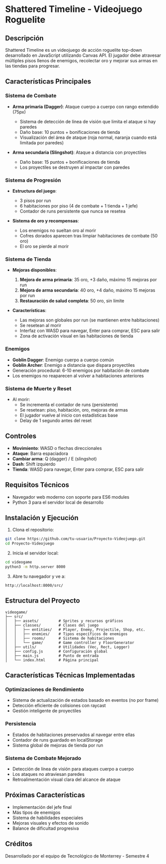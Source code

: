 # Shattered Timeline - Videojuego Roguelite

## Descripción
Shattered Timeline es un videojuego de acción roguelite top-down desarrollado en JavaScript utilizando Canvas API. El jugador debe atravesar múltiples pisos llenos de enemigos, recolectar oro y mejorar sus armas en las tiendas para progresar.

## Características Principales

### Sistema de Combate
- **Arma primaria (Dagger)**: Ataque cuerpo a cuerpo con rango extendido (75px)
  - Sistema de detección de línea de visión que limita el ataque si hay paredes
  - Daño base: 10 puntos + bonificaciones de tienda
  - Visualización del área de ataque (roja normal, naranja cuando está limitada por paredes)
  
- **Arma secundaria (Slingshot)**: Ataque a distancia con proyectiles
  - Daño base: 15 puntos + bonificaciones de tienda
  - Los proyectiles se destruyen al impactar con paredes

### Sistema de Progresión
- **Estructura del juego**: 
  - 3 pisos por run
  - 6 habitaciones por piso (4 de combate + 1 tienda + 1 jefe)
  - Contador de runs persistente que nunca se resetea
  
- **Sistema de oro y recompensas**:
  - Los enemigos no sueltan oro al morir
  - Cofres dorados aparecen tras limpiar habitaciones de combate (50 oro)
  - El oro se pierde al morir

### Sistema de Tienda
- **Mejoras disponibles**:
  1. **Mejora de arma primaria**: 35 oro, +3 daño, máximo 15 mejoras por run
  2. **Mejora de arma secundaria**: 40 oro, +4 daño, máximo 15 mejoras por run
  3. **Restauración de salud completa**: 50 oro, sin límite

- **Características**:
  - Las mejoras son globales por run (se mantienen entre habitaciones)
  - Se resetean al morir
  - Interfaz con WASD para navegar, Enter para comprar, ESC para salir
  - Zona de activación visual en las habitaciones de tienda

### Enemigos
- **Goblin Dagger**: Enemigo cuerpo a cuerpo común
- **Goblin Archer**: Enemigo a distancia que dispara proyectiles
- Generación procedural: 6-10 enemigos por habitación de combate
- Los enemigos no reaparecen al volver a habitaciones anteriores

### Sistema de Muerte y Reset
- Al morir:
  - Se incrementa el contador de runs (persistente)
  - Se resetean: piso, habitación, oro, mejoras de armas
  - El jugador vuelve al inicio con estadísticas base
  - Delay de 1 segundo antes del reset

## Controles
- **Movimiento**: WASD o flechas direccionales
- **Ataque**: Barra espaciadora
- **Cambiar arma**: Q (dagger) / E (slingshot)
- **Dash**: Shift izquierdo
- **Tienda**: WASD para navegar, Enter para comprar, ESC para salir

## Requisitos Técnicos
- Navegador web moderno con soporte para ES6 modules
- Python 3 para el servidor local de desarrollo

## Instalación y Ejecución

1. Clona el repositorio:
```bash
git clone https://github.com/tu-usuario/Proyecto-Videojuego.git
cd Proyecto-Videojuego
```

2. Inicia el servidor local:
```bash
cd videogame
python3 -m http.server 8000
```

3. Abre tu navegador y ve a:
```
http://localhost:8000/src/
```

## Estructura del Proyecto
```
videogame/
├── src/
│   ├── assets/         # Sprites y recursos gráficos
│   ├── classes/        # Clases del juego
│   │   ├── entities/   # Player, Enemy, Projectile, Shop, etc.
│   │   ├── enemies/    # Tipos específicos de enemigos
│   │   ├── rooms/      # Sistema de habitaciones
│   │   └── game/       # Game controller y FloorGenerator
│   ├── utils/          # Utilidades (Vec, Rect, Logger)
│   ├── config.js       # Configuración global
│   ├── main.js         # Punto de entrada
│   └── index.html      # Página principal
```

## Características Técnicas Implementadas

### Optimizaciones de Rendimiento
- Sistema de actualización de estados basado en eventos (no por frame)
- Detección eficiente de colisiones con raycast
- Gestión inteligente de proyectiles

### Persistencia
- Estados de habitaciones preservados al navegar entre ellas
- Contador de runs guardado en localStorage
- Sistema global de mejoras de tienda por run

### Sistema de Combate Mejorado
- Detección de línea de visión para ataques cuerpo a cuerpo
- Los ataques no atraviesan paredes
- Retroalimentación visual clara del alcance de ataque

## Próximas Características
- Implementación del jefe final
- Más tipos de enemigos
- Sistema de habilidades especiales
- Mejoras visuales y efectos de sonido
- Balance de dificultad progresiva

## Créditos
Desarrollado por el equipo de Tecnológico de Monterrey - Semestre 4